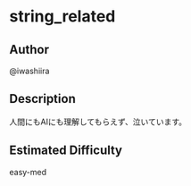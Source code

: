 # string_related

## Author
@iwashiira

## Description

人間にもAIにも理解してもらえず、泣いています。

## Estimated Difficulty

easy-med
